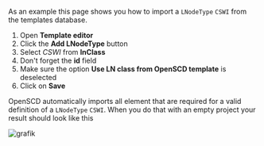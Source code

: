 As an example this page shows you how to import a `LNodeType` `CSWI` from the templates database.

1. Open **Template editor**
2. Click the **Add LNodeType** button
3. Select *CSWI* from **lnClass**
4. Don't forget the **id** field
5. Make sure the option **Use LN class from OpenSCD template** is deselected
6. Click on **Save**

OpenSCD automatically imports all element that are required for a valid definition of a `LNodeType` `CSWI`. When you do that with an empty project your result should look like this

![grafik](https://user-images.githubusercontent.com/66802940/133465609-18195262-31b3-4fae-a514-88a721b30dfb.png)
